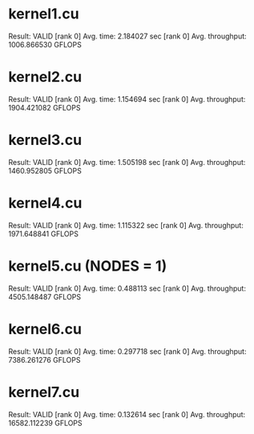 # kernel1.cu
Result: VALID
[rank 0] Avg. time: 2.184027 sec
[rank 0] Avg. throughput: 1006.866530 GFLOPS

# kernel2.cu
Result: VALID
[rank 0] Avg. time: 1.154694 sec
[rank 0] Avg. throughput: 1904.421082 GFLOPS

# kernel3.cu
Result: VALID
[rank 0] Avg. time: 1.505198 sec
[rank 0] Avg. throughput: 1460.952805 GFLOPS

# kernel4.cu
Result: VALID
[rank 0] Avg. time: 1.115322 sec
[rank 0] Avg. throughput: 1971.648841 GFLOPS

# kernel5.cu (NODES = 1)
Result: VALID
[rank 0] Avg. time: 0.488113 sec
[rank 0] Avg. throughput: 4505.148487 GFLOPS

# kernel6.cu
Result: VALID
[rank 0] Avg. time: 0.297718 sec
[rank 0] Avg. throughput: 7386.261276 GFLOPS

# kernel7.cu
Result: VALID
[rank 0] Avg. time: 0.132614 sec
[rank 0] Avg. throughput: 16582.112239 GFLOPS

